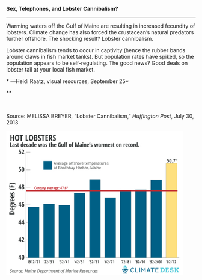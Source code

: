 **Sex, Telephones, and Lobster Cannibalism?**

****

Warming waters off the Gulf of Maine are resulting in increased fecundity of lobsters. Climate change has also forced the crustacean’s natural predators further offshore. The shocking result? Lobster cannibalism.

Lobster cannibalism tends to occur in captivity (hence the rubber bands around claws in fish market tanks). But population rates have spiked, so the population appears to be self-regulating. The good news? Good deals on lobster tail at your local fish market.

* —Heidi Raatz, visual resources, September 25*

**

 

Source: MELISSA BREYER, “Lobster Cannibalism,” *Huffington Post*, July 30, 2013 

![](../images/13-09-25_96.2_LobsterEDIT-1.jpeg)
